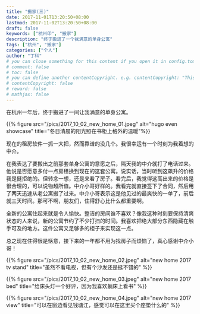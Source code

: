 ```yaml
---
title: "搬家(三)"
date: 2017-11-01T13:20:50+08:00
lastmod: 2017-11-02T13:20:50+08:00
draft: false
keywords: ["杭州印", "搬家"]
description: "终于搬进了一个我满意的单身公寓"
tags: ["杭州", "搬家"]
categories: ["个人"]
author: "丁科"
# you can close something for this content if you open it in config.toml.
# comment: false
# toc: false
# you can define another contentCopyright. e.g. contentCopyright: "This is an another copyright."
# contentCopyright: false
# reward: false
# mathjax: false
---
```


在杭州一年后，终于搬进了一间让我满意的单身公寓。

{{% figure src="/pics/2017_10_02_new_home_01.jpeg" alt="hugo even showcase" title="冬日清晨的阳光照在书柜上格外的温暖"%}}
<!--more-->

现在的租房软件一抓一大把，然而靠谱的没几个。我很幸运有一个时刻为我着想的中介。

在我表达了要搬出之前那套单身公寓的意愿之后，隔天我的中介就打了电话过来。他说是否愿意多付一点房租换到现在的这套公寓。说实话，当时听到这飙升的价格我是挺拒绝的。但转念一想，还是来看了房子。看完后，我觉得这高出来的价格是很合理的，可以说物超所值。中介小哥好样的。我看完就直接签下了合同，然后用了两天迅速从老公寓搬了过来。中介小哥表示这是他见过的最爽快的一单了，前后就三天时间。那可不啊，朋友们，住得舒心比什么都重要啊。

全新的公寓住起来就是令人愉快。整洁的房间谁不喜欢？像我这种时刻要保持清爽状态的人来说，新的公寓节约了不少打扫的时间。我喜欢把绝大部分东西隐藏在触手可及的地方。这件公寓又足够多的柜子来实现这一点。

总之现在住得很是惬意，接下来的一年都不用为找房子而烦恼了，真心感谢中介小哥！

{{% figure src="/pics/2017_10_02_new_home_02.jpeg" alt="new home 2017 tv stand" title="虽然不看电视，但有个沙发还是挺不错的" %}}

{{% figure src="/pics/2017_10_02_new_home_03.jpeg" alt="new home 2017 bed" title="给床头灯一个好评，因为我喜欢躺床上看书" %}}

{{% figure src="/pics/2017_10_02_new_home_04.jpeg" alt="new home 2017 view" title="可以在窗边看见钱塘江，感觉可以在这里买个座垫什么的" %}}

